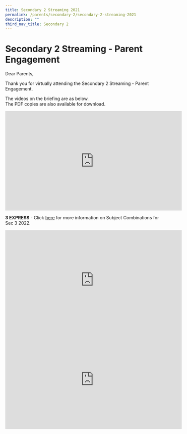 ```yaml
---
title: Secondary 2 Streaming 2021
permalink: /parents/secondary-2/secondary-2-streaming-2021
description: ""
third_nav_title: Secondary 2
---
```

# **Secondary 2 Streaming - Parent Engagement**

Dear Parents,  
  
Thank you for virtually attending the Secondary 2 Streaming - Parent Engagement.  
  
The videos on the briefing are as below.  
The PDF copies are also available for download.

<iframe width="560" height="315" src="https://www.youtube.com/embed/H5sUFf8bs3Y" title="YouTube video player" frameborder="0" allow="accelerometer; autoplay; clipboard-write; encrypted-media; gyroscope; picture-in-picture" allowfullscreen></iframe>

**3 EXPRESS** - Click [here](/files/3EXP_Streaming_Parent%20Engagement_2022.pdf) for more information on Subject Combinations for Sec 3 2022.

<iframe width="560" height="315" src="https://www.youtube.com/embed/vkJr3PK90PQ" title="YouTube video player" frameborder="0" allow="accelerometer; autoplay; clipboard-write; encrypted-media; gyroscope; picture-in-picture" allowfullscreen></iframe>

<iframe width="560" height="315" src="https://www.youtube.com/embed/PJPxmsDOGEk" title="YouTube video player" frameborder="0" allow="accelerometer; autoplay; clipboard-write; encrypted-media; gyroscope; picture-in-picture" allowfullscreen></iframe>